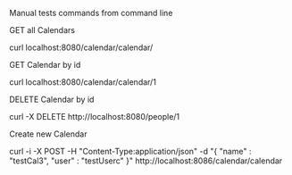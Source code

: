 Manual tests commands from command line

GET all Calendars

curl localhost:8080/calendar/calendar/

GET Calendar by id

curl localhost:8080/calendar/calendar/1

DELETE Calendar by id

curl -X DELETE http://localhost:8080/people/1

Create new Calendar

curl -i -X POST -H "Content-Type:application/json" -d "{  \"name\" : \"testCal3\",  \"user\" : \"testUserc\" }" http://localhost:8086/calendar/calendar